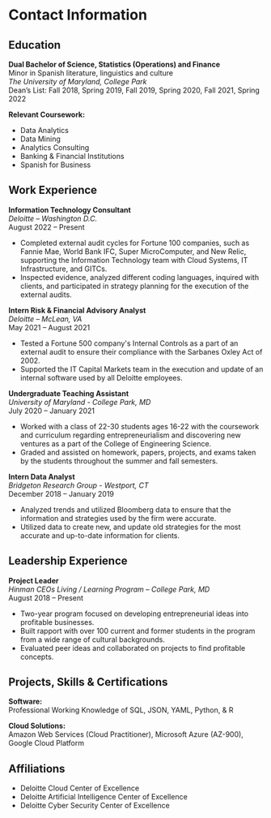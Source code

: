 # Contact Information

## Education
**Dual Bachelor of Science, Statistics (Operations) and Finance**  
Minor in Spanish literature, linguistics and culture  
*The University of Maryland, College Park*  
Dean’s List: Fall 2018, Spring 2019, Fall 2019, Spring 2020, Fall 2021, Spring 2022

**Relevant Coursework:**  
- Data Analytics
- Data Mining
- Analytics Consulting
- Banking & Financial Institutions
- Spanish for Business

## Work Experience
**Information Technology Consultant**  
*Deloitte – Washington D.C.*  
August 2022 – Present  
- Completed external audit cycles for Fortune 100 companies, such as Fannie Mae, World Bank IFC, Super MicroComputer, and New Relic, supporting the Information Technology team with Cloud Systems, IT Infrastructure, and GITCs.
- Inspected evidence, analyzed different coding languages, inquired with clients, and participated in strategy planning for the execution of the external audits.

**Intern Risk & Financial Advisory Analyst**  
*Deloitte – McLean, VA*  
May 2021 – August 2021  
- Tested a Fortune 500 company's Internal Controls as a part of an external audit to ensure their compliance with the Sarbanes Oxley Act of 2002.
- Supported the IT Capital Markets team in the execution and update of an internal software used by all Deloitte employees.

**Undergraduate Teaching Assistant**  
*University of Maryland - College Park, MD*  
July 2020 – January 2021  
- Worked with a class of 22-30 students ages 16-22 with the coursework and curriculum regarding entrepreneurialism and discovering new ventures as a part of the College of Engineering Science.
- Graded and assisted on homework, papers, projects, and exams taken by the students throughout the summer and fall semesters.

**Intern Data Analyst**  
*Bridgeton Research Group - Westport, CT*  
December 2018 – January 2019  
- Analyzed trends and utilized Bloomberg data to ensure that the information and strategies used by the firm were accurate.
- Utilized data to create new, and update old strategies for the most accurate and up-to-date information for clients.

## Leadership Experience
**Project Leader**  
*Hinman CEOs Living / Learning Program – College Park, MD*  
August 2018 – Present  
- Two-year program focused on developing entrepreneurial ideas into profitable businesses.
- Built rapport with over 100 current and former students in the program from a wide range of cultural backgrounds.
- Evaluated peer ideas and collaborated on projects to find profitable concepts.

## Projects, Skills & Certifications
**Software:**  
Professional Working Knowledge of SQL, JSON, YAML, Python, & R

**Cloud Solutions:**  
Amazon Web Services (Cloud Practitioner), Microsoft Azure (AZ-900), Google Cloud Platform

## Affiliations
- Deloitte Cloud Center of Excellence
- Deloitte Artificial Intelligence Center of Excellence
- Deloitte Cyber Security Center of Excellence
